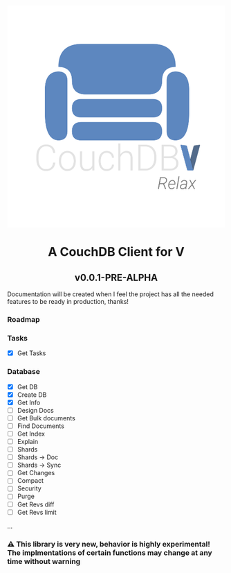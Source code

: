 <p align="center">
 <img src="https://raw.githubusercontent.com/brys0/couchdb-v/main/art/couchdb-v.png" align="center" height="512">
</p>

<h1 align="center">A CouchDB Client for V</h1>
<h2 align="center">v0.0.1-PRE-ALPHA</h2>
Documentation will be created when I feel the project has all the needed features to be ready in production, thanks!


### Roadmap

### Tasks
- [x] Get Tasks
### Database
- [x] Get DB
- [x] Create DB
- [x] Get Info
- [ ] Design Docs
- [ ] Get Bulk documents
- [ ] Find Documents
- [ ] Get Index
- [ ] Explain
- [ ] Shards
- [ ] Shards -> Doc
- [ ] Shards -> Sync
- [ ] Get Changes
- [ ] Compact
- [ ] Security
- [ ] Purge
- [ ] Get Revs diff
- [ ] Get Revs limit

...

<h3>⚠️ This library is very new, behavior is highly experimental! The implmentations of certain functions may change at any time without warning</h3>



